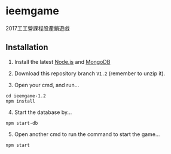 # ieemgame
2017工工營課程股產銷遊戲

## Installation

1. Install the latest [Node.js](https://nodejs.org/en/download/) and [MongoDB](https://www.mongodb.com/download-center?jmp=nav#community)

2. Download this repository branch `V1.2` (remember to unzip it).

3. Open your cmd, and run...

```
cd ieemgame-1.2
npm install
```

4. Start the database by...

```
npm start-db
```

5. Open another cmd to run the command to start the game...

```
npm start
```

